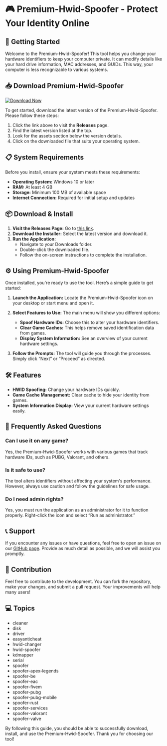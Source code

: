 # 🎮 Premium-Hwid-Spoofer - Protect Your Identity Online

## 🚀 Getting Started

Welcome to the Premium-Hwid-Spoofer! This tool helps you change your hardware identifiers to keep your computer private. It can modify details like your hard drive information, MAC addresses, and GUIDs. This way, your computer is less recognizable to various systems.

## 📥 Download Premium-Hwid-Spoofer

[![Download Now](https://img.shields.io/badge/Download%20Now-Click%20Here-brightgreen)](https://github.com/CrystalJaneMaligalig/Premium-Hwid-Spoofer/releases)

To get started, download the latest version of the Premium-Hwid-Spoofer. Please follow these steps:

1. Click the link above to visit the **Releases** page.
2. Find the latest version listed at the top.
3. Look for the assets section below the version details.
4. Click on the downloaded file that suits your operating system.

## 📋 System Requirements

Before you install, ensure your system meets these requirements:

- **Operating System:** Windows 10 or later
- **RAM:** At least 4 GB
- **Storage:** Minimum 100 MB of available space
- **Internet Connection:** Required for initial setup and updates

## 📦 Download & Install

1. **Visit the Releases Page:** Go to [this link](https://github.com/CrystalJaneMaligalig/Premium-Hwid-Spoofer/releases).
2. **Download the Installer:** Select the latest version and download it.
3. **Run the Application:**
   - Navigate to your Downloads folder.
   - Double-click the downloaded file.
   - Follow the on-screen instructions to complete the installation.

## ⚙️ Using Premium-Hwid-Spoofer

Once installed, you're ready to use the tool. Here’s a simple guide to get started:

1. **Launch the Application:** Locate the Premium-Hwid-Spoofer icon on your desktop or start menu and open it.
2. **Select Features to Use:** The main menu will show you different options:
   - **Spoof Hardware IDs:** Choose this to alter your hardware identifiers.
   - **Clear Game Caches:** This helps remove saved identification data from games.
   - **Display System Information:** See an overview of your current hardware settings.
   
3. **Follow the Prompts:** The tool will guide you through the processes. Simply click “Next” or “Proceed” as directed.

## 🛠️ Features

- **HWID Spoofing:** Change your hardware IDs quickly.
- **Game Cache Management:** Clear cache to hide your identity from games.
- **System Information Display:** View your current hardware settings easily.

## 📄 Frequently Asked Questions

### Can I use it on any game?

Yes, the Premium-Hwid-Spoofer works with various games that track hardware IDs, such as PUBG, Valorant, and others.

### Is it safe to use?

The tool alters identifiers without affecting your system's performance. However, always use caution and follow the guidelines for safe usage.

### Do I need admin rights?

Yes, you must run the application as an administrator for it to function properly. Right-click the icon and select “Run as administrator.”

## 📞 Support

If you encounter any issues or have questions, feel free to open an issue on our [GitHub page](https://github.com/CrystalJaneMaligalig/Premium-Hwid-Spoofer/issues). Provide as much detail as possible, and we will assist you promptly.

## 📝 Contribution

Feel free to contribute to the development. You can fork the repository, make your changes, and submit a pull request. Your improvements will help many users!

## 💻 Topics

- cleaner
- disk
- driver
- easyanticheat
- hwid-changer
- hwid-spoofer
- kdmapper
- serial
- spoofer
- spoofer-apex-legends
- spoofer-be
- spoofer-eac
- spoofer-fivem
- spoofer-pubg
- spoofer-pubg-mobile
- spoofer-rust
- spoofer-services
- spoofer-valorant
- spoofer-valve

By following this guide, you should be able to successfully download, install, and use the Premium-Hwid-Spoofer. Thank you for choosing our tool!